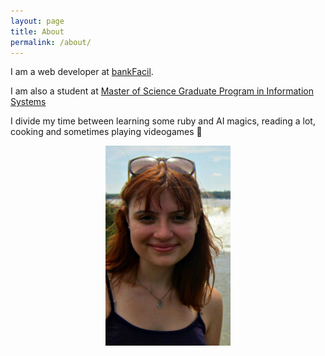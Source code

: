 ```yaml
---
layout: page
title: About
permalink: /about/
---
```



I am a web developer at [bankFacil](https://www.bankfacil.com.br/devs).

I am also a  student at [Master of Science Graduate Program in Information Systems](http://ppgsi.each.usp.br/?lang=en)

I divide my time between learning some ruby and AI magics, reading a lot, cooking and sometimes playing videogames :microphone:

<div style="text-align:center"><img src="/images/eu.jpg" width="200" height="320"></div>
